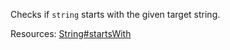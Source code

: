 Checks if <code>string</code> starts with the given target string.

Resources: [String#startsWith](https://developer.mozilla.org/docs/Web/JavaScript/Reference/Global_Objects/String/startsWith)
